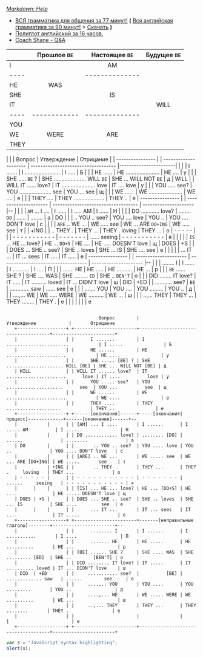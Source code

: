
*[Markdown: Help](https://github.com/adam-p/markdown-here/wiki/Markdown-Cheatsheet)*

* [ВСЯ грамматика для общения за 77 минут!](https://www.youtube.com/watch?v=KeKpqmncB3k) **(** [Вся английская грамматика за 90 минут!](https://www.youtube.com/watch?v=rtmaDeR9Iz8) > [Скачать](https://www.ssyoutube.com/watch?v=rtmaDeR9Iz8) **)**
* [Полиглот английский за 16 часов.](https://www.youtube.com/watch?v=y9fFDpSqKdQ)
* [Coach Shane - Q&A](https://www.youtube.com/watch?v=AGiLUyWvLPI&list=PLKYJHW3dXOM7pXJOZVMb2rr15qg7-cL5D)




|      | Прошлое `BE` | Настоящее `BE` | Будущее `BE` |
| ---- |:------------:|:--------------:|:------------:|
| I    |              | AM             |              |
| ---- |              | -------------- |              |
| HE   | WAS          |                |              |
| SHE  |              | IS             |              |
| IT   |              |                | WILL         |
| ---- | ------------ | -------------- |              |
| YOU  |              |                |              |
| WE   | WERE         | ARE            |              |
| THEY |              |                |              |



|                  | |         Вопрос        |              Утверждение            |       Отрицание       |
| ---------------- | | --------------------- | ----------------------------------- |-----------------------|
|                  | |      I .......        | I .......................           | I .....               | Б
|                  | |      HE ......        | HE ......................           | HE ....               | у
|                  | |      SHE ..... `BE` ? | SHE ..................... WILL `BE` | SHE ... WILL NOT `BE` | д
| WILL             | | WILL IT ...... love?  | IT ......................      love | IT ....          love | у
|                  | |      YOU ..... see?   | YOU .....................      see  | YOU ...          see  | щ
| 	               | |      WE ......        | WE ......................           | WE ....               | е
|                  | |      THEY ....        | THEY ....................           | THEY ..               | е
| ---------------- | | --------------------- | ----------------------------------- | --------------------- |--
|           |      | | `AM` ... I ....       | I ......      | I ..... AM          | I ......              | Н
|           |      | | DO ............ love? | ........ `DO` | ......              | ........              | а
| DO        |      | |       .. YOU .. see?  | YOU .... love | YOU ..              | YOU .... DON'T love   | с
|           |      | | `ARE` .. WE ...       | WE ..... see  | WE ... ARE `DO+ING` | WE .....       see    | т
|           | +ING | |       .. THEY .       | THEY ...      | THEY .     loving   | THEY ...              | о
| - - - - - |      | | - - - - - - - - - - - | - - - - - - - | ......     seeing   | - - - - - - - - - - - | я
|      |    |      | | `IS` ... HE ... love? | HE ... `DO+S` | HE ....             | HE ..... DOESN'T love | щ
| DOES | +S |      | | DOES ... SHE .. see?  | SHE .. loves  | SHE ... IS          | SHE ....         see  | е
|      |    |      | |      ... IT ...       | IT ... sees   | IT ....             | IT .....              | е
| ---------------- | | --------------------- | ----------------------------------- | --------------------- |--
|                  | |      ........ I       | I ......      | I ...........       | I ....                | П
|                  | |      ....... HE       | HE .....      | HE ..........       | HE ...                | р
|                  | | `BE` ...... SHE ?     | SHE .... WAS  | SHE ......... `ED`  | SHE ..        `BEN'T` | о
|                  | | DID ........ IT love? | IT .....      | IT .......... loved | IT ... DIDN'T love    | ш
| DID  | +ED       | |     ........... see?  |          `BE` | ............. saw   | ......        see     | е
|                  | |     ....,.. YOU       | YOU ....      | YOU .........       | YOU ..                | д
|                  | |     ....,... WE       | WE ..... WERE | WE ..........       | WE ...                | ш
|                  | |     ..,... THEY       | THEY ...      | THEY ........       | THEY .                | е
|                  | |                       |               |                     |                       | е

```

                                  Вопрос        |              Утверждение            |       Отрицание
   +------------------+ +-----------------------+-------------------------------------+-----------------------+
   |                  | |      I .......        | I .......................           | I .....               | Б
   |                  | |      HE ......        | HE ......................           | HE ....               | у
   |                  | |      SHE ..... [BE] ? | SHE ..................... WILL [BE] | SHE ... WILL NOT [BE] | д
   | WILL             | | WILL IT ...... love?  | IT ......................      love | IT ....          love | у
   |                  | |      YOU ..... see?   | YOU .....................      see  | YOU ...          see  | щ
   | 	              | |      WE ......        | WE ......................           | WE ....               | е
   |                  | |      THEY ....        | THEY ....................           | THEY ..               | е
   +------------------+ +------[окончания]------+-----[окончания|процесс]-------------+------[окончания]------+--
   |           |      | | [AM] ... I ....       | I ......      | I ..... AM          | I ......              | Н
   |           |      | | DO ............ love? | ........ [DO] | ......              | ........              | а
   | DO        |      | |       .. YOU .. see?  | YOU .... love | YOU ..              | YOU .... DON'T love   | с
   |           |      | | [ARE] .. WE ...       | WE ..... see  | WE ... ARE [DO+ING] | WE .....       see    | т
   |           | +ING | |       .. THEY .       | THEY ...      | THEY .     loving   | THEY ...              | о
   | - - - - - |      | | - - - - - - - - - - - | - - - - - - - | ......     seeing   | - - - - - - - - - - - | я
   |      |    |      | | [IS] ... HE ... love? | HE ... [DO+S] | HE ....             | HE ..... DOESN'T love | щ
   | DOES | +S |      | | DOES ... SHE .. see?  | SHE .. loves  | SHE ... IS          | SHE ....         see  | е
   |      |    |      | |      ... IT ...       | IT ... sees   | IT ....             | IT .....              | е
   +------------------+ +-----------------------+-------[неправильные глаголы]--------+-----------------------+--
   |                  | |      ........ I       | I ......      | I ...........       | I ....                | П
   |                  | |      ....... HE       | HE .....      | HE ..........       | HE ...                | р
   |                  | | [BE] ...... SHE ?     | SHE .... WAS  | SHE ......... [ED]  | SHE ..        [BEN'T] | о
   |                  | | DID ........ IT love? | IT .....      | IT .......... loved | IT ... DIDN'T love    | ш
   | DID  | +ED       | |     ........... see?  |          [BE] | ............. saw   | ......        see     | е
   |                  | |     ....,.. YOU       | YOU ....      | YOU .........       | YOU ..                | д
   |                  | |     ....,... WE       | WE ..... WERE | WE ..........       | WE ...                | ш
   |                  | |     ..,... THEY       | THEY ...      | THEY ........       | THEY .                | е
   |                  | |                       |               |                     |                       | е
   +------------------+ +-----------------------+-------------------------------------+-----------------------+
```

```javascript
var s = "JavaScript syntax highlighting";
alert(s);
```
